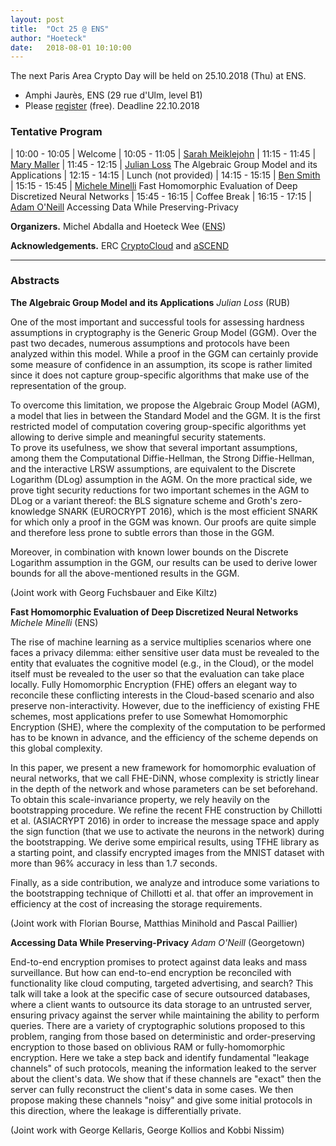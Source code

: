 ```yaml
---
layout: post
title:  "Oct 25 @ ENS"
author: "Hoeteck"
date:   2018-08-01 10:10:00
---
```


The next Paris Area Crypto Day will be held on 25.10.2018 (Thu) at
ENS.

* Amphi Jaurès, ENS (29 rue d'Ulm, level B1)
* Please [register](https://docs.google.com/forms/d/e/1FAIpQLSeop24A0asJvd73HvUH8zTDorfzPOpswA_pfcyVxc2zkctoMg/viewform) (free). Deadline 22.10.2018

### Tentative Program

| 10:00&nbsp;-&nbsp;10:05 | Welcome
| 10:05 - 11:05 | [Sarah Meiklejohn](#SM) 
| 11:15 - 11:45 | [Mary Maller](#MaMa) 
| 11:45 - 12:15 | [Julian Loss](#JL) The Algebraic Group Model and its Applications
| 12:15 - 14:15 | Lunch (not provided)
| 14:15 - 15:15 | [Ben Smith](#BS) 
| 15:15 - 15:45 | [Michele Minelli](#MiMi) Fast Homomorphic Evaluation of Deep Discretized Neural Networks
| 15:45 - 16:15 | Coffee Break
| 16:15 - 17:15 | [Adam O'Neill](#AO) Accessing Data While Preserving-Privacy

**Organizers.** Michel Abdalla and Hoeteck Wee ([ENS](https://crypto.di.ens.fr/web2py))

**Acknowledgements.** ERC [CryptoCloud](http://www.di.ens.fr/~pointche/CryptoCloud/) and [aSCEND](http://cordis.europa.eu/project/rcn/193658_en.html)

<!--
**<a name="SM"></a>title**
*Sarah Meiklejohn* (UCL)

**<a name="MaMa"></a>title**
*Mary Maller* (UCL)

**<a name="BS"></a>title**
*Ben Smith* (INRIA/LIX)
-->


----------------

### Abstracts

**<a name="JL"></a>The Algebraic Group Model and its Applications**
*Julian Loss* (RUB)

One of the most important and successful tools for assessing hardness assumptions in cryptography is the Generic Group Model (GGM). Over the past two decades, numerous assumptions and protocols have been analyzed within this model. While a proof in the GGM can certainly provide some measure of confidence in an assumption, its scope is rather limited since it does not capture group-specific algorithms that make use of the representation of the group. 

To overcome this limitation, we propose the Algebraic Group Model (AGM), a model that lies in between the Standard Model and the GGM. It is the first restricted model of computation covering group-specific algorithms yet allowing to derive simple and meaningful security statements.  
To prove its usefulness, we show that several important assumptions, among them the Computational Diffie-Hellman, the Strong Diffie-Hellman, and the interactive LRSW assumptions, are equivalent to the Discrete Logarithm (DLog) assumption in the AGM. 
On the more practical side, we prove tight security reductions for two important schemes in the AGM to DLog or a variant thereof: the BLS signature scheme and Groth's zero-knowledge SNARK (EUROCRYPT 2016), which is the most efficient SNARK for which only a proof in the GGM was known.
Our proofs are quite simple and therefore less prone to subtle errors than those in the GGM.

Moreover, in combination with known lower bounds on the Discrete Logarithm assumption in the GGM, our results can be used to derive lower bounds for all the above-mentioned results in the GGM.

(Joint work with Georg Fuchsbauer and Eike Kiltz)

**<a name="MiMi"></a>Fast Homomorphic Evaluation of Deep Discretized Neural Networks**
*Michele Minelli* (ENS)

The rise of machine learning as a service multiplies scenarios where one faces a privacy dilemma: either sensitive user data must be revealed to the entity that evaluates the cognitive model (e.g., in the Cloud), or the model itself must be revealed to the user so that the evaluation can take place locally. Fully Homomorphic Encryption (FHE) offers an elegant way to reconcile these conflicting interests in the Cloud-based scenario and also preserve non-interactivity. However, due to the inefficiency of existing FHE schemes, most applications prefer to use Somewhat Homomorphic Encryption (SHE), where the complexity of the computation to be performed has to be known in advance, and the efficiency of the scheme depends on this global complexity.

In this paper, we present a new framework for homomorphic evaluation of neural networks, that we call FHE-DiNN, whose complexity is strictly linear in the depth of the network and whose parameters can be set beforehand. To obtain this scale-invariance property, we rely heavily on the bootstrapping procedure. We refine the recent FHE construction by Chillotti et al. (ASIACRYPT 2016) in order to increase the message space and apply the sign function (that we use to activate the neurons in the network) during the bootstrapping. We derive some empirical results, using TFHE library as a starting point, and classify encrypted images from the MNIST dataset with more than 96% accuracy in less than 1.7 seconds.

Finally, as a side contribution, we analyze and introduce some variations to the bootstrapping technique of Chillotti et al. that offer an improvement in efficiency at the cost of increasing the storage requirements.

(Joint work with Florian Bourse, Matthias Minihold and Pascal Paillier)

**<a name="AO"></a>Accessing Data While Preserving-Privacy**
*Adam O'Neill* (Georgetown)

End-to-end encryption promises to protect against data leaks and mass surveillance. But how can end-to-end encryption be reconciled with functionality like cloud computing, targeted advertising, and search? This talk will take a look at the specific case of secure outsourced databases, where a client wants to outsource its data storage to an untrusted server, ensuring privacy against the server while maintaining the ability to perform queries. There are a variety of cryptographic solutions proposed to this problem, ranging from those based on deterministic and order-preserving encryption to those based on oblivious RAM or fully-homomorphic encryption. Here we take a step back and identify fundamental "leakage channels" of such protocols, meaning the information leaked to the server about the client's data. We show that if these channels are "exact" then the server can fully reconstruct the client's data in some cases.  We then propose making these channels "noisy" and give some initial protocols in this direction, where the leakage is differentially private.

(Joint work with George Kellaris, George Kollios and Kobbi Nissim)


